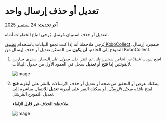 # تعديل أو حذف إرسال واحد
**آخر تحديث:** <a href="https://github.com/kobotoolbox/docs/blob/f589f03c4b5a79d431edbeaa09ac5f3141431cc4/source/howto_edit_single_submissions.md" class="reference">24 سبتمبر 2025</a>

لتعديل أو حذف استبيان مُرسَل، يُرجى اتباع الخطوات أدناه.

يُرجى ملاحظة أنه إذا كنت تجمع البيانات باستخدام [تطبيق KoboCollect](https://support.kobotoolbox.org/data_collection_kobocollect.html)، فبمجرد إرسال النموذج إلى الخادم، **لن يكون** من الممكن تعديل أو حذف إرسال من KoboCollect.

1. افتح تبويب _البيانات_ الخاص بمشروعك، ثم انقر على _جدول_ على اليسار.
   سترى خيارين لأيقونتين إما **فتح** أو **تعديل** سجل في
   العمود الأول من جدول البيانات.

    ![image](/images/howto_edit_single_submissions/data.jpg)

2. يمكنك عرض أو التحقق من صحة أو تعديل أو حذف الإرسالات بالنقر على أيقونة **فتح**
   لفتح نافذة _سجل الإرسال_. أو يمكنك النقر على أيقونة **تعديل**
   للانتقال مباشرة إلى تعديل النموذج المُرسَل.

    **ملاحظة: الحذف غير قابل للإلغاء.**

    ![image](/images/howto_edit_single_submissions/edit.jpg)